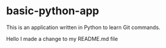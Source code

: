 # basic-python-app
This is an application written in Python to learn Git commands.

Hello I made a change to my README.md file
